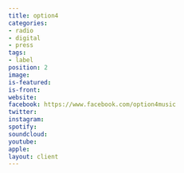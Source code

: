 ```yaml
---
title: option4
categories:
- radio
- digital
- press
tags:
- label
position: 2
image: 
is-featured: 
is-front: 
website:
facebook: https://www.facebook.com/option4music
twitter: 
instagram: 
spotify: 
soundcloud: 
youtube: 
apple: 
layout: client
---
```


